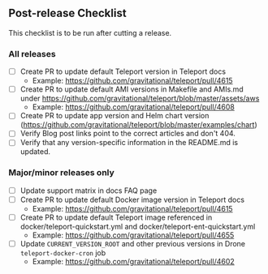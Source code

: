 ## Post-release Checklist

This checklist is to be run after cutting a release.

### All releases

- [ ] Create PR to update default Teleport version in Teleport docs
  - Example: https://github.com/gravitational/teleport/pull/4615
- [ ] Create PR to update default AMI versions in Makefile and AMIs.md under https://github.com/gravitational/teleport/blob/master/assets/aws
  - Example: https://github.com/gravitational/teleport/pull/4608
- [ ] Create PR to update app version and Helm chart version (https://github.com/gravitational/teleport/blob/master/examples/chart)
- [ ] Verify Blog post links point to the correct articles and don't 404.
- [ ] Verify that any version-specific information in the README.md is updated.

### Major/minor releases only

- [ ] Update support matrix in docs FAQ page
- [ ] Create PR to update default Docker image version in Teleport docs
  - Example: https://github.com/gravitational/teleport/pull/4615
- [ ] Create PR to update default Teleport image referenced in docker/teleport-quickstart.yml and docker/teleport-ent-quickstart.yml
  - Example: https://github.com/gravitational/teleport/pull/4655
- [ ] Update `CURRENT_VERSION_ROOT` and other previous versions in Drone `teleport-docker-cron` job
  - Example: https://github.com/gravitational/teleport/pull/4602